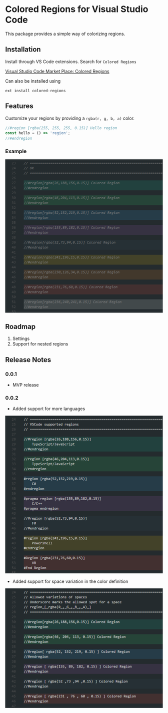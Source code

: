 # Colored Regions for Visual Studio Code

This package provides a simple way of colorizing regions.

## Installation

Install through VS Code extensions. Search for `Colored Regions`

[Visual Studio Code Market Place: Colored Regions](https://marketplace.visualstudio.com/items?itemName=mihelcic.colored-regions)

Can also be installed using

```
ext install colored-regions
```

## Features

Customize your regions by providing a `rgba(r, g, b, a)` color.

```javascript
//#region [rgba(255, 255, 255, 0.15)] Hello region
const hello = () => 'region';
//#endregion
```

### Example

![regions example](images/regions.png)

## Roadmap

1. Settings
2. Support for nested regions

## Release Notes

### 0.0.1

* MVP release

### 0.0.2

* Added support for more languages

![supported regions](images/supported_regions.png)

* Added support for space variation in the color definition

![space variation](images/space_variation.png)
